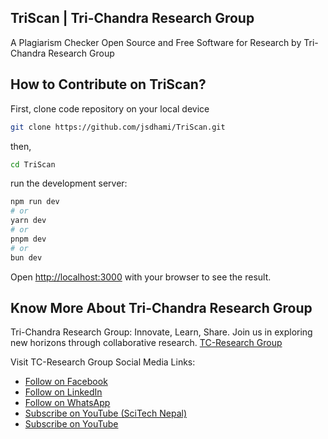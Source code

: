 ## TriScan | Tri-Chandra Research Group
A Plagiarism Checker Open Source and Free Software for Research by Tri-Chandra Research Group

## How to Contribute on TriScan?
First, clone code repository on your local device
```bash
git clone https://github.com/jsdhami/TriScan.git
```
then,
```bash
cd TriScan
```
run the development server:

```bash
npm run dev
# or
yarn dev
# or
pnpm dev
# or
bun dev
```

Open [http://localhost:3000](http://localhost:3000) with your browser to see the result.


## Know More About Tri-Chandra Research Group 

Tri-Chandra Research Group: Innovate, Learn, Share. Join us in exploring new horizons through collaborative research. [TC-Research Group](https://www.facebook.com/TriChandraResearchGroup)

Visit TC-Research Group Social Media Links:
- [Follow on Facebook](https://www.facebook.com/TriChandraResearchGroup)
- [Follow on LinkedIn](https://www.linkedin.com/company/tc-researchgroup)
- [Follow on WhatsApp](https://whatsapp.com/channel/0029VafGv4e5K3zbbFNfl42s)
- [Subscribe on YouTube (SciTech Nepal)](https://www.youtube.com/@SciTechNepal?sub_confirmation=1)
- [Subscribe on YouTube](https://www.youtube.com/@Tri-ChandraResearchGroup?sub_confirmation=1)
